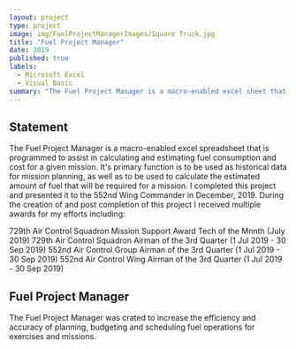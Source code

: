 ```yaml
---
layout: project
type: project
image: img/FuelProjectManagerImages/Square Truck.jpg
title: "Fuel Project Manager"
date: 2019
published: true
labels:
  - Microsoft Excel
  - Visual Basic
summary: "The Fuel Project Manager is a macro-enabled excel sheet that is programmed to assist in calculating and estimating fuel consumption and cost for a mission."
---
```


## Statement

The Fuel Project Manager is a macro-enabled excel spreadsheet that is programmed to assist in calculating and estimating fuel consumption and cost for a given mission. It's primary function is to be used as historical data for mission planning, as well as to be used to calculate the estimated amount of fuel that will be required for a mission. I completed this project and presented it to the 552nd Wing Commander in December, 2019. During the creation of and post completion of this project I received multiple awards for my efforts including: 

729th Air Control Squadron Mission Support Award Tech of the Mnnth (July 2019)
729th Air Control Squadron Airman of the 3rd Quarter (1 Jul 2019 - 30 Sep 2019)
552nd Air Control Group Airman of the 3rd Quarter (1 Jul 2019 - 30 Sep 2019)
552nd Air Control Wing Airman of the 3rd Quarter (1 Jul 2019 - 30 Sep 2019)


## Fuel Project Manager

The Fuel Project Manager was crated to increase the efficiency and accuracy of planning, budgeting and scheduling fuel operations for exercises and missions.
